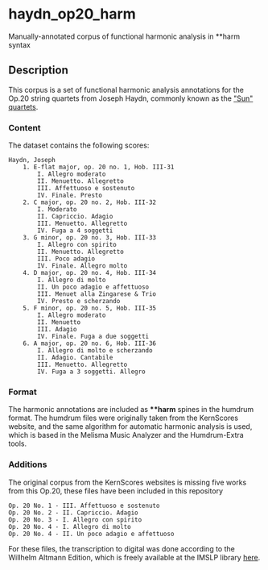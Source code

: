 # haydn_op20_harm
Manually-annotated corpus of functional harmonic analysis in **harm syntax

## Description
This corpus is a set of functional harmonic analysis annotations for the Op.20 string quartets from Joseph Haydn, commonly known as the ["Sun" quartets](https://en.wikipedia.org/wiki/String_Quartets,_Op._20_(Haydn)).

### Content
The dataset contains the following scores:
```
Haydn, Joseph
	1. E-flat major, op. 20 no. 1, Hob. III-31
		I. Allegro moderato
		II. Menuetto. Allegretto
		III. Affettuoso e sostenuto
		IV. Finale. Presto
	2. C major, op. 20 no. 2, Hob. III-32	
		I. Moderato
		II. Capriccio. Adagio
		III. Menuetto. Allegretto
		IV. Fuga a 4 soggetti
	3. G minor, op. 20 no. 3, Hob. III-33
		I. Allegro con spirito
		II. Menuetto. Allegretto
		III. Poco adagio
		IV. Finale. Allegro molto
	4. D major, op. 20 no. 4, Hob. III-34
		I. Allegro di molto
		II. Un poco adagio e affettuoso
		III. Menuet alla Zingarese & Trio
		IV. Presto e scherzando
	5. F minor, op. 20 no. 5, Hob. III-35
		I. Allegro moderato
		II. Menuetto
		III. Adagio
		IV. Finale. Fuga a due soggetti
	6. A major, op. 20 no. 6, Hob. III-36
		I. Allegro di molto e scherzando
		II. Adagio. Cantabile
		III. Menuetto. Allegretto
		IV. Fuga a 3 soggetti. Allegro
```
### Format
The harmonic annotations are included as __\*\*harm__ spines in the humdrum format. The humdrum files were originally taken from the KernScores website, and the same algorithm for automatic harmonic analysis is used, which is based in the Melisma Music Analyzer and the Humdrum-Extra tools.

### Additions
The original corpus from the KernScores websites is missing five works from this Op.20, these files have been included in this repository

```
Op. 20 No. 1 - III. Affettuoso e sostenuto
Op. 20 No. 2 - II. Capriccio. Adagio
Op. 20 No. 3 - I. Allegro con spirito
Op. 20 No. 4 - I. Allegro di molto
Op. 20 No. 4 - II. Un poco adagio e affettuoso
```

For these files, the transcription to digital was done according to the Willhelm Altmann Edition, which is freely available at the IMSLP library [here](http://imslp.org/wiki/String_Quartets,_Op.20_(Haydn,_Joseph)).
